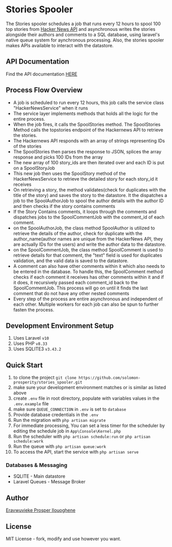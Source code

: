 # Stories Spooler

The Stories spooler schedules a job that runs every 12 hours to spool 100 top stories 
from [Hacker News API](https://github.com/HackerNews/API) and asynchronous writes the stories alongside their authors and comments to a SQL database, using laravel's native queue system for aynchronous processing. Also, the stories spooler makes APIs available to interact with the datastore.



## API Documentation
Find the API documentation [HERE](https://documenter.getpostman.com/view/16946617/2sA2rB13Xb)


## Process Flow Overview

- A job is scheduled to run every 12 hours, this job calls the service class "HackerNewsService" when it runs
- The service layer implements methods that holds all the logic for the entire process.
- When the job fires, it calls the SpoolStories method. The SpoolStories Method calls the topstories endpoint of the Hackernews API to retrieve the stories.
- The Hackernews API responds with an array of strings representing IDs of the stories
- The SpoolStories then parses the response to JSON, splices the array response and picks 100 IDs from the array
- The new array of 100 story_ids are then iterated over and each ID is put on a SpoolStoryJob
- This new job then uses the SpoolStory method of the HackerNewsService to retrieve the detailed story for each story_id it receives
- On retrieving a story, the method validates(check for duplicates with the title of the story) and saves the story to the datastore. It the dispatches a job to the SpoolAuthorJob to spool the author details with the author ID and then checks if the story contains comments
- If the Story Contains comments, it loops through the comments and dispatches jobs to the SpoolCommentJob with the comment_id of each comment.
- on the SpoolAuthorJob, the class method SpoolAuthor is utilized to retrieve the details of the author, check for duplicate with the author_name(author names are unique from the HackerNews API, they are actually IDs for the users) and write the author data to the datastore.
- on the SpoolCommentJob, the class method SpoolComment is used to retrieve details for that comment, the "text" field is used for duplicates validation, and the valid data is saved to the datastore. 
- A comment can also have other comments within it which also needs to be entered in the database. To handle this, the SpoolComment method checks if each comment it receives has other comments within it and if it does, it recursively passed each comment_id back to the SpoolCommentJob. This process will go on until it finds the last comment that do not have any other nested comments   
- Every step of the process are entire asynchronous and independent of each other. Multiple workers for each job can also be spun to further fasten the process.


## Development Environment Setup

1.  Uses Laravel `v10`
2.  Uses PHP `v8.33`
2.  Uses SQLITE3 `v3.43.2`

## Quick Start
1. to clone the project `git clone https://github.com/solomon-prosperity/stories_spooler.git`
2. make sure your development environment matches or is similar as listed above 
3. create `.env` file in root directory, populate with variables values in the `.env.example` file 
4. make sure `QUEUE_CONNECTION` in `.env` is set to `database` 
5. Provide database credentials in the `.env` 
6. Run the migration with `php artisan migrate`
7. For immediate processing, You can set a less timer for the scheduler by editing the schedule job in `App\Console\Kernel.php`
8. Run the scheduler with `php artisan schedule:run` or `php artisan schedule:work`
9. Run the queue with `php artisan queue:work`
10. To access the API, start the service with `php artisan serve`




### Databases & Messaging

- SQLITE - Main datastore
- Laravel Queues - Message Broker


## Author
[Eravwuvieke Prosper Ilouoghene](https://www.linkedin.com/in/prosper-eravwuvieke-25b534163/)


## License
MIT License - fork, modify and use however you want.
